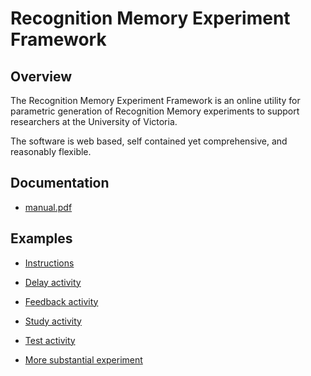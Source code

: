 # Recognition Memory Experiment Framework

## Overview
The Recognition Memory Experiment Framework is an online utility for parametric generation of Recognition Memory experiments to support researchers at the University of Victoria.

The software is web based, self contained yet comprehensive, and reasonably flexible.

## Documentation
* [manual.pdf](https://github.com/ashlinrichardson/m3m0ry/blob/master/documentation/manual.pdf)

## Examples

* [Instructions](http://web.uvic.ca/~lindlab/memory/experiments/instructions/memory.html)

* [Delay activity](http://web.uvic.ca/~lindlab/memory/experiments/delay/memory.html)

* [Feedback activity](http://web.uvic.ca/~lindlab/memory/experiments/feedback/memory.html)

* [Study activity](http://web.uvic.ca/~lindlab/memory/experiments/study-phase/memory.html)

* [Test activity](http://web.uvic.ca/~lindlab/memory/experiments/test-phase/memory.html)

* [More substantial experiment](http://web.uvic.ca/~lindlab/memory/experiments/my-experiment/memory.html)
